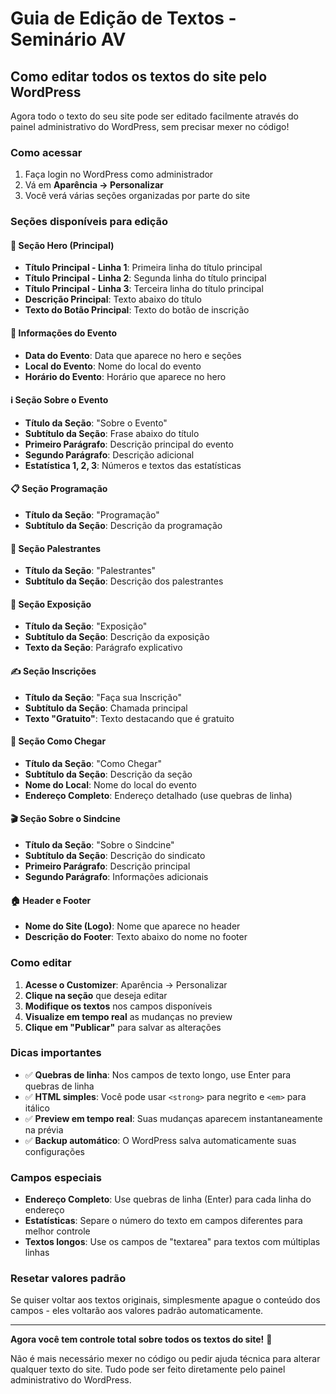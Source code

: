 # Guia de Edição de Textos - Seminário AV

## Como editar todos os textos do site pelo WordPress

Agora todo o texto do seu site pode ser editado facilmente através do painel administrativo do WordPress, sem precisar mexer no código!

### Como acessar

1. Faça login no WordPress como administrador
2. Vá em **Aparência → Personalizar**
3. Você verá várias seções organizadas por parte do site

### Seções disponíveis para edição

#### 🎯 **Seção Hero (Principal)**
- **Título Principal - Linha 1**: Primeira linha do título principal
- **Título Principal - Linha 2**: Segunda linha do título principal  
- **Título Principal - Linha 3**: Terceira linha do título principal
- **Descrição Principal**: Texto abaixo do título
- **Texto do Botão Principal**: Texto do botão de inscrição

#### 📅 **Informações do Evento**
- **Data do Evento**: Data que aparece no hero e seções
- **Local do Evento**: Nome do local do evento
- **Horário do Evento**: Horário que aparece no hero

#### ℹ️ **Seção Sobre o Evento**
- **Título da Seção**: "Sobre o Evento"
- **Subtítulo da Seção**: Frase abaixo do título
- **Primeiro Parágrafo**: Descrição principal do evento
- **Segundo Parágrafo**: Descrição adicional
- **Estatística 1, 2, 3**: Números e textos das estatísticas

#### 📋 **Seção Programação**
- **Título da Seção**: "Programação"
- **Subtítulo da Seção**: Descrição da programação

#### 🎤 **Seção Palestrantes**
- **Título da Seção**: "Palestrantes"
- **Subtítulo da Seção**: Descrição dos palestrantes

#### 🏢 **Seção Exposição**
- **Título da Seção**: "Exposição"
- **Subtítulo da Seção**: Descrição da exposição
- **Texto da Seção**: Parágrafo explicativo

#### ✍️ **Seção Inscrições**
- **Título da Seção**: "Faça sua Inscrição"
- **Subtítulo da Seção**: Chamada principal
- **Texto "Gratuito"**: Texto destacando que é gratuito

#### 📍 **Seção Como Chegar**
- **Título da Seção**: "Como Chegar"
- **Subtítulo da Seção**: Descrição da seção
- **Nome do Local**: Nome do local do evento
- **Endereço Completo**: Endereço detalhado (use quebras de linha)

#### 🎬 **Seção Sobre o Sindcine**
- **Título da Seção**: "Sobre o Sindcine"
- **Subtítulo da Seção**: Descrição do sindicato
- **Primeiro Parágrafo**: Descrição principal
- **Segundo Parágrafo**: Informações adicionais

#### 🏠 **Header e Footer**
- **Nome do Site (Logo)**: Nome que aparece no header
- **Descrição do Footer**: Texto abaixo do nome no footer

### Como editar

1. **Acesse o Customizer**: Aparência → Personalizar
2. **Clique na seção** que deseja editar
3. **Modifique os textos** nos campos disponíveis
4. **Visualize em tempo real** as mudanças no preview
5. **Clique em "Publicar"** para salvar as alterações

### Dicas importantes

- ✅ **Quebras de linha**: Nos campos de texto longo, use Enter para quebras de linha
- ✅ **HTML simples**: Você pode usar `<strong>` para negrito e `<em>` para itálico
- ✅ **Preview em tempo real**: Suas mudanças aparecem instantaneamente na prévia
- ✅ **Backup automático**: O WordPress salva automaticamente suas configurações

### Campos especiais

- **Endereço Completo**: Use quebras de linha (Enter) para cada linha do endereço
- **Estatísticas**: Separe o número do texto em campos diferentes para melhor controle
- **Textos longos**: Use os campos de "textarea" para textos com múltiplas linhas

### Resetar valores padrão

Se quiser voltar aos textos originais, simplesmente apague o conteúdo dos campos - eles voltarão aos valores padrão automaticamente.

---

**Agora você tem controle total sobre todos os textos do site!** 🎉

Não é mais necessário mexer no código ou pedir ajuda técnica para alterar qualquer texto do site. Tudo pode ser feito diretamente pelo painel administrativo do WordPress.